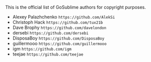This is the official list of GoSublime authors for copyright purposes.

* Alexey Palazhchenko `https://github.com/AlekSi`
* Christoph Hack `https://github.com/tux21b`
* Dave Brophy `https://github.com/davelondon`
* dersebi `https://github.com/dersebi`
* DisposaBoy `https://github.com/DisposaBoy`
* guillermooo `https://github.com/guillermooo`
* igm `https://github.com/igm`
* teejae `https://github.com/teejae`
